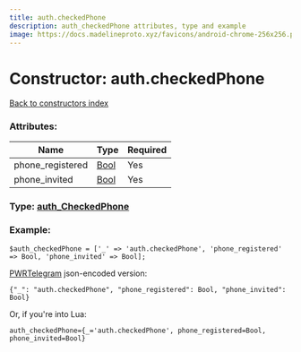 ```yaml
---
title: auth.checkedPhone
description: auth_checkedPhone attributes, type and example
image: https://docs.madelineproto.xyz/favicons/android-chrome-256x256.png
---
```

# Constructor: auth.checkedPhone  
[Back to constructors index](index.md)



### Attributes:

| Name     |    Type       | Required |
|----------|---------------|----------|
|phone\_registered|[Bool](../types/Bool.md) | Yes|
|phone\_invited|[Bool](../types/Bool.md) | Yes|



### Type: [auth\_CheckedPhone](../types/auth_CheckedPhone.md)


### Example:

```
$auth_checkedPhone = ['_' => 'auth.checkedPhone', 'phone_registered' => Bool, 'phone_invited' => Bool];
```  

[PWRTelegram](https://pwrtelegram.xyz) json-encoded version:

```
{"_": "auth.checkedPhone", "phone_registered": Bool, "phone_invited": Bool}
```


Or, if you're into Lua:  


```
auth_checkedPhone={_='auth.checkedPhone', phone_registered=Bool, phone_invited=Bool}

```


